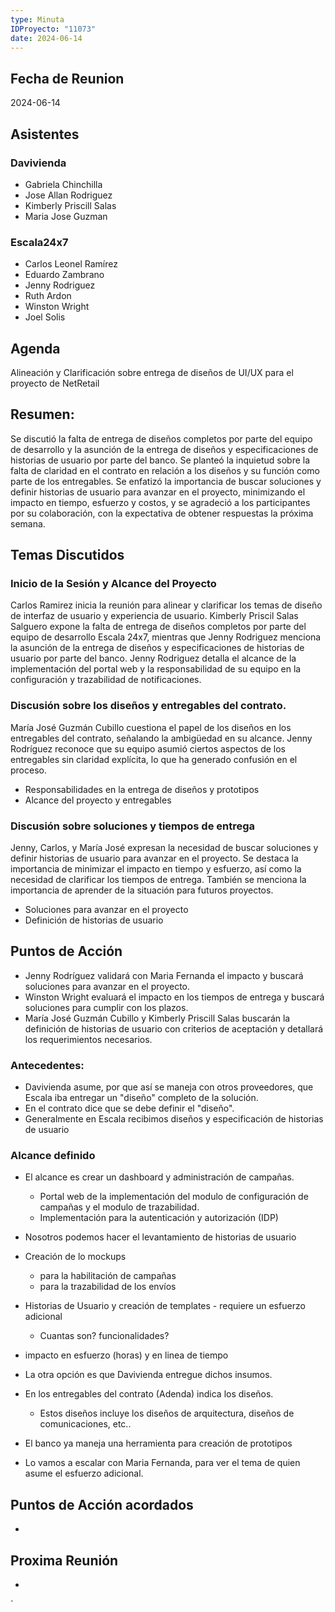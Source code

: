 ```yaml
---
type: Minuta
IDProyecto: "11073"
date: 2024-06-14
---
```


## Fecha de Reunion
2024-06-14
## Asistentes

### Davivienda
* Gabriela Chinchilla
* Jose Allan Rodriguez
* Kimberly Priscill Salas
* Maria Jose Guzman
### Escala24x7
- Carlos Leonel Ramírez
- Eduardo Zambrano
- Jenny Rodriguez
- Ruth Ardon
- Winston Wright
- Joel Solis
## Agenda
Alineación y Clarificación sobre entrega de diseños de UI/UX para el proyecto de NetRetail

## Resumen:

Se discutió la falta de entrega de diseños completos por parte del equipo de desarrollo y la asunción de la entrega de diseños y especificaciones de historias de usuario por parte del banco. Se planteó la inquietud sobre la falta de claridad en el contrato en relación a los diseños y su función como parte de los entregables. Se enfatizó la importancia de buscar soluciones y definir historias de usuario para avanzar en el proyecto, minimizando el impacto en tiempo, esfuerzo y costos, y se agradeció a los participantes por su colaboración, con la expectativa de obtener respuestas la próxima semana.
## Temas Discutidos

### Inicio de la Sesión y Alcance del Proyecto
Carlos Ramirez inicia la reunión para alinear y clarificar los temas de diseño de interfaz de usuario y experiencia de usuario. Kimberly Priscil Salas Salguero expone la falta de entrega de diseños completos por parte del equipo de desarrollo Escala 24x7, mientras que Jenny Rodriguez menciona la asunción de la entrega de diseños y especificaciones de historias de usuario por parte del banco. Jenny Rodriguez detalla el alcance de la implementación del portal web y la responsabilidad de su equipo en la configuración y trazabilidad de notificaciones.

### Discusión sobre los diseños y entregables del contrato.
María José Guzmán Cubillo cuestiona el papel de los diseños en los entregables del contrato, señalando la ambigüedad en su alcance. Jenny Rodríguez reconoce que su equipo asumió ciertos aspectos de los entregables sin claridad explícita, lo que ha generado confusión en el proceso.
* Responsabilidades en la entrega de diseños y prototipos
* Alcance del proyecto y entregables

### Discusión sobre soluciones y tiempos de entrega
Jenny, Carlos, y María José expresan la necesidad de buscar soluciones y definir historias de usuario para avanzar en el proyecto. Se destaca la importancia de minimizar el impacto en tiempo y esfuerzo, así como la necesidad de clarificar los tiempos de entrega. También se menciona la importancia de aprender de la situación para futuros proyectos.
* Soluciones para avanzar en el proyecto
* Definición de historias de usuario

## Puntos de Acción

* Jenny Rodríguez validará con Maria Fernanda el impacto y buscará soluciones para avanzar en el proyecto.
* Winston Wright evaluará el impacto en los tiempos de entrega y buscará soluciones para cumplir con los plazos.
* María José Guzmán Cubillo  y Kimberly Priscill Salas buscarán la definición de historias de usuario con criterios de aceptación y detallará los requerimientos necesarios.


### Antecedentes:
*  Davivienda asume, por que así se maneja con otros proveedores,  que Escala iba entregar un "diseño" completo de la solución.
* En el contrato dice que se debe definir el "diseño".
* Generalmente en Escala recibimos diseños y especificación de historias de usuario

### Alcance definido
- El alcance es crear un dashboard y administración de campañas.
	- Portal web de la implementación del modulo de configuración de campañas y el modulo de trazabilidad.
	* Implementación para la autenticación y autorización (IDP)

- Nosotros podemos hacer el levantamiento de historias de usuario
- Creación de lo mockups
	- para la habilitación de campañas
	- para la trazabilidad de los envíos

- Historias de Usuario y creación de templates - requiere un esfuerzo adicional
	- Cuantas son? funcionalidades? 

- impacto en esfuerzo (horas) y en linea de tiempo

- La otra opción es que Davivienda entregue dichos insumos.

- En los entregables del contrato (Adenda) indica los diseños.
	- Estos diseños incluye los diseños de arquitectura, diseños de comunicaciones, etc..

- El banco ya maneja una herramienta para creación de prototipos

- Lo vamos a escalar con Maria Fernanda, para ver el tema de quien asume el esfuerzo adicional.

## Puntos de Acción acordados
*  

## Proxima Reunión
*   

`